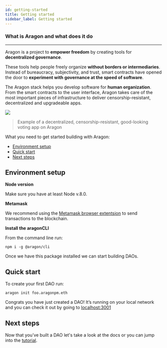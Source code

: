 ```yaml
---
id: getting-started
title: Getting started
sidebar_label: Getting started
---
```


### What is Aragon and what does it do
---

Aragon is a project to **empower freedom** by creating tools for **decentralized governance**.

These tools help people freely organize **without borders or intermediaries**. Instead of bureaucracy, subjectivity, and trust, smart contracts have opened the door to **experiment with governance at the speed of software**.

The Aragon stack helps you develop software for **human organization**. From the smart contracts to the user interface, Aragon takes care of the most important pieces of infrastructure to deliver censorship-resistant, decentralized and upgradeable apps.

![](/docs/assets/core.png)

> Example of a decentralized, censorship-resistant, good-looking voting app on Aragon


What you need to get started building with Aragon:

- [Environment setup](#environment-setup)
- [Quick start](#quick-start)
- [Next steps](#next)


## Environment setup

**Node version**

Make sure you have at least Node v.8.0.

**Metamask**

We recommend using the [Metamask browser extentsion](https://metamask.io/) to send transactions to the blockchain.

**Install the aragonCLI**

From the command line run:

```
npm i -g @aragon/cli
```

Once we have this package installed we can start building DAOs.

## Quick start

To create your first DAO run:

```
aragon init foo.aragonpm.eth
```

Congrats you have just created a DAO! It’s running on your local network and you can check it out by going to [localhost:3001](http://localhost:3001)

## Next steps

Now that you’ve built a DAO let's take a look at the docs or you can jump into the [tutorial](/docs/tutorial.html).
